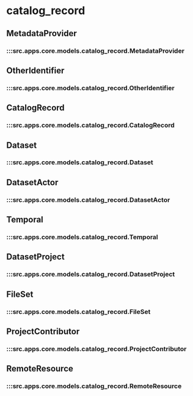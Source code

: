 # catalog_record

## MetadataProvider

### :::src.apps.core.models.catalog_record.MetadataProvider

## OtherIdentifier

### :::src.apps.core.models.catalog_record.OtherIdentifier

## CatalogRecord

### :::src.apps.core.models.catalog_record.CatalogRecord

## Dataset

### :::src.apps.core.models.catalog_record.Dataset

## DatasetActor

### :::src.apps.core.models.catalog_record.DatasetActor

## Temporal

### :::src.apps.core.models.catalog_record.Temporal

## DatasetProject

### :::src.apps.core.models.catalog_record.DatasetProject

## FileSet

### :::src.apps.core.models.catalog_record.FileSet

## ProjectContributor

### :::src.apps.core.models.catalog_record.ProjectContributor

## RemoteResource

### :::src.apps.core.models.catalog_record.RemoteResource

